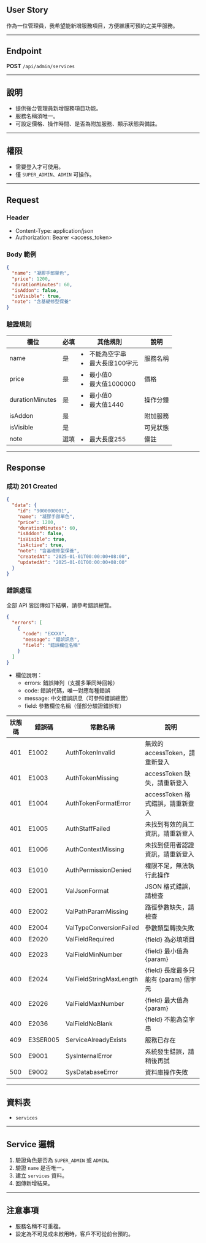 ## User Story

作為一位管理員，我希望能新增服務項目，方便維護可預約之美甲服務。

---

## Endpoint

**POST** `/api/admin/services`

---

## 說明

- 提供後台管理員新增服務項目功能。
- 服務名稱須唯一。
- 可設定價格、操作時間、是否為附加服務、顯示狀態與備註。

---

## 權限

- 需要登入才可使用。
- 僅 `SUPER_ADMIN`、`ADMIN` 可操作。

---

## Request

### Header

- Content-Type: application/json
- Authorization: Bearer <access_token>

### Body 範例

```json
{
  "name": "凝膠手部單色",
  "price": 1200,
  "durationMinutes": 60,
  "isAddon": false,
  "isVisible": true,
  "note": "含基礎修型保養"
}
```

### 驗證規則

| 欄位            | 必填 | 其他規則                            | 說明     |
| --------------- | ---- | ----------------------------------- | -------- |
| name            | 是   | <li>不能為空字串<li>最大長度100字元 | 服務名稱 |
| price           | 是   | <li>最小值0<li>最大值1000000        | 價格     |
| durationMinutes | 是   | <li>最小值0<li>最大值1440           | 操作分鐘 |
| isAddon         | 是   |                                     | 附加服務 |
| isVisible       | 是   |                                     | 可見狀態 |
| note            | 選填 | <li>最大長度255                     | 備註     |

---

## Response

### 成功 201 Created

```json
{
  "data": {
    "id": "9000000001",
    "name": "凝膠手部單色",
    "price": 1200,
    "durationMinutes": 60,
    "isAddon": false,
    "isVisible": true,
    "isActive": true,
    "note": "含基礎修型保養",
    "createdAt": "2025-01-01T00:00:00+08:00",
    "updatedAt": "2025-01-01T00:00:00+08:00"
  }
}
```

### 錯誤處理

全部 API 皆回傳如下結構，請參考錯誤總覽。

```json
{
  "errors": [
    {
      "code": "EXXXX",
      "message": "錯誤訊息",
      "field": "錯誤欄位名稱"
    }
  ]
}
```

- 欄位說明：
  - errors: 錯誤陣列（支援多筆同時回報）
  - code: 錯誤代碼，唯一對應每種錯誤
  - message: 中文錯誤訊息（可參照錯誤總覽）
  - field: 參數欄位名稱（僅部分驗證錯誤有）

| 狀態碼 | 錯誤碼   | 常數名稱                | 說明                                  |
| ------ | -------- | ----------------------- | ------------------------------------- |
| 401    | E1002    | AuthTokenInvalid        | 無效的 accessToken，請重新登入        |
| 401    | E1003    | AuthTokenMissing        | accessToken 缺失，請重新登入          |
| 401    | E1004    | AuthTokenFormatError    | accessToken 格式錯誤，請重新登入      |
| 401    | E1005    | AuthStaffFailed         | 未找到有效的員工資訊，請重新登入      |
| 401    | E1006    | AuthContextMissing      | 未找到使用者認證資訊，請重新登入      |
| 403    | E1010    | AuthPermissionDenied    | 權限不足，無法執行此操作              |
| 400    | E2001    | ValJsonFormat           | JSON 格式錯誤，請檢查                 |
| 400    | E2002    | ValPathParamMissing     | 路徑參數缺失，請檢查                  |
| 400    | E2004    | ValTypeConversionFailed | 參數類型轉換失敗                      |
| 400    | E2020    | ValFieldRequired        | {field} 為必填項目                    |
| 400    | E2023    | ValFieldMinNumber       | {field} 最小值為 {param}              |
| 400    | E2024    | ValFieldStringMaxLength | {field} 長度最多只能有 {param} 個字元 |
| 400    | E2026    | ValFieldMaxNumber       | {field} 最大值為 {param}              |
| 400    | E2036    | ValFieldNoBlank         | {field} 不能為空字串                  |
| 409    | E3SER005 | ServiceAlreadyExists    | 服務已存在                            |
| 500    | E9001    | SysInternalError        | 系統發生錯誤，請稍後再試              |
| 500    | E9002    | SysDatabaseError        | 資料庫操作失敗                        |

---

## 資料表

- `services`

---

## Service 邏輯

1. 驗證角色是否為 `SUPER_ADMIN` 或 `ADMIN`。
2. 驗證 `name` 是否唯一。
3. 建立 `services` 資料。
4. 回傳新增結果。

---

## 注意事項

- 服務名稱不可重複。
- 設定為不可見或未啟用時，客戶不可從前台預約。
